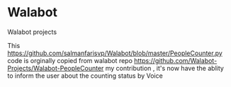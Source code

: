 # Walabot
Walabot projects 

This https://github.com/salmanfarisvp/Walabot/blob/master/PeopleCounter.py code is orginally copied from walabot repo https://github.com/Walabot-Projects/Walabot-PeopleCounter my contribution , it's now have the ablity to inform the user about the counting status by Voice 
